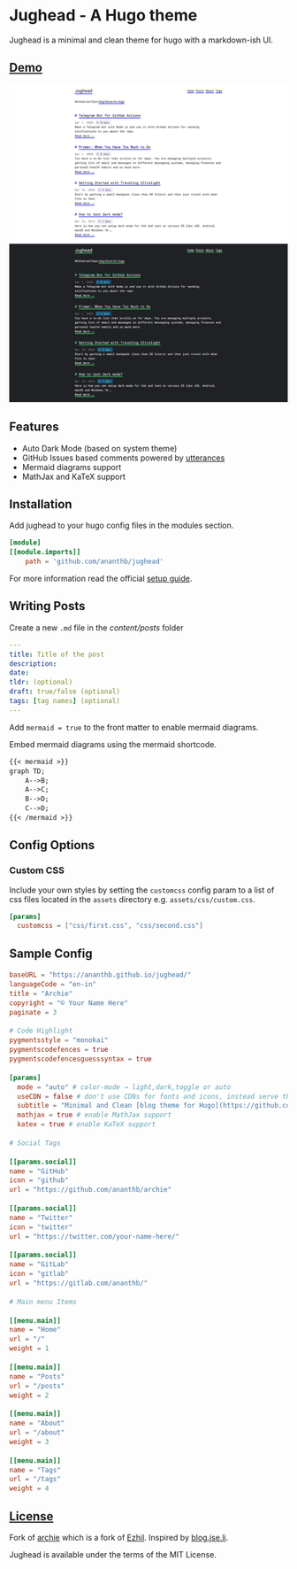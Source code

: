 # Jughead - A Hugo theme

Jughead is a minimal and clean theme for hugo with a markdown-ish UI.

## [Demo](https://ananthb.github.io/jughead)

![Theme](https://raw.githubusercontent.com/ananthb/jughead/main/images/screenshot.png)
![Dark mode](https://raw.githubusercontent.com/ananthb/jughead/main/images/screenshot-dark.png)

## Features

- Auto Dark Mode (based on system theme)
- GitHub Issues based comments powered by [utterances](https://utteranc.es)
- Mermaid diagrams support
- MathJax and KaTeX support

## Installation

Add jughead to your hugo config files in the modules section.

```toml
[module]
[[module.imports]]
    path = 'github.com/ananthb/jughead'
```

For more information read the official [setup guide](https://gohugo.io/installation).

## Writing Posts

Create a new `.md` file in the *content/posts* folder

```yml
---
title: Title of the post
description:
date:
tldr: (optional)
draft: true/false (optional)
tags: [tag names] (optional)
---
```

Add `mermaid = true` to the front matter to enable mermaid diagrams.

Embed mermaid diagrams using the mermaid shortcode.

```md
{{< mermaid >}}
graph TD;
    A-->B;
    A-->C;
    B-->D;
    C-->D;
{{< /mermaid >}}
```

## Config Options

### Custom CSS

Include your own styles by setting the `customcss` config param to
a list of css files located in the `assets` directory e.g. `assets/css/custom.css`.

```toml
[params]
  customcss = ["css/first.css", "css/second.css"]
```

## Sample Config

```toml
baseURL = "https://ananthb.github.io/jughead/"
languageCode = "en-in"
title = "Archie"
copyright = "© Your Name Here"
paginate = 3

# Code Highlight
pygmentsstyle = "monokai"
pygmentscodefences = true
pygmentscodefencesguesssyntax = true

[params]
  mode = "auto" # color-mode → light,dark,toggle or auto
  useCDN = false # don't use CDNs for fonts and icons, instead serve them locally.
  subtitle = "Minimal and Clean [blog theme for Hugo](https://github.com/ananthb/jughead)"
  mathjax = true # enable MathJax support
  katex = true # enable KaTeX support

# Social Tags

[[params.social]]
name = "GitHub"
icon = "github"
url = "https://github.com/ananthb/archie"

[[params.social]]
name = "Twitter"
icon = "twitter"
url = "https://twitter.com/your-name-here/"

[[params.social]]
name = "GitLab"
icon = "gitlab"
url = "https://gitlab.com/ananthb/"

# Main menu Items

[[menu.main]]
name = "Home"
url = "/"
weight = 1

[[menu.main]]
name = "Posts"
url = "/posts"
weight = 2

[[menu.main]]
name = "About"
url = "/about"
weight = 3

[[menu.main]]
name = "Tags"
url = "/tags"
weight = 4
```

## [License](LICENSE)

Fork of [archie](https://github.com/athul/archie) which is a fork of
[Ezhil](https://github.com/vividvilla/ezhil).
Inspired by [blog.jse.li](blog.jse.li).

Jughead is available under the terms of the MIT License.
